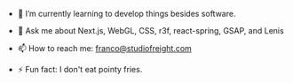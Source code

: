- 🌱 I’m currently learning to develop things besides software.
- 💬 Ask me about Next.js, WebGL, CSS, r3f, react-spring, GSAP, and Lenis
- 📫 How to reach me: franco@studiofreight.com

- ⚡ Fun fact: I don't eat pointy fries.
